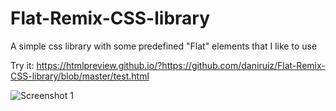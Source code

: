 # Flat-Remix-CSS-library

A simple css library with some predefined "Flat" elements that I like to use

Try it: https://htmlpreview.github.io/?https://github.com/daniruiz/Flat-Remix-CSS-library/blob/master/test.html

![Screenshot 1](https://github.com/daniruiz/Flat-Remix-CSS-library/blob/master/Images/1.png?raw=true)
